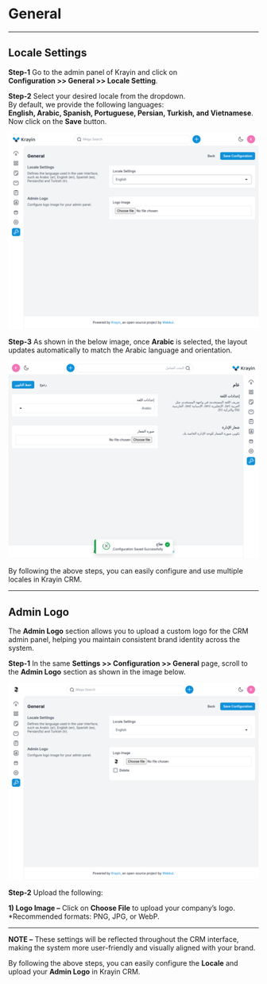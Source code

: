 # General

---

## Locale Settings

**Step-1** Go to the admin panel of Krayin and click on  
**Configuration >> General >> Locale Setting**.

**Step-2** Select your desired locale from the dropdown.  
By default, we provide the following languages:  
**English, Arabic, Spanish, Portuguese, Persian, Turkish, and Vietnamese**.  
Now click on the **Save** button.

![Configure](../../assets/2.0/images/configure/general/locale.png)

**Step-3** As shown in the below image, once **Arabic** is selected, the layout updates automatically to match the Arabic language and orientation.

![Arabic](../../assets/2.0/images/configure/general//arabic.png)

By following the above steps, you can easily configure and use multiple locales in Krayin CRM.

---

## Admin Logo

The **Admin Logo** section allows you to upload a custom logo for the CRM admin panel, helping you maintain consistent brand identity across the system.

**Step-1** In the same **Settings >> Configuration >> General** page, scroll to the **Admin Logo** section as shown in the image below.

![Admin Logo](../../assets/2.0/images/configure/general//admin-logo.png)

**Step-2** Upload the following:

**1) Logo Image –** Click on **Choose File** to upload your company’s logo.  
*Recommended formats: PNG, JPG, or WebP. 

---

**NOTE –** These settings will be reflected throughout the CRM interface, making the system more user-friendly and visually aligned with your brand.

By following the above steps, you can easily configure the **Locale** and upload your **Admin Logo** in Krayin CRM.
